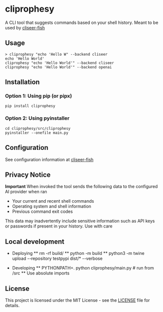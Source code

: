 # cliprophesy

A CLI tool that suggests commands based on your shell history. Meant to be used by [cliseer-fish](https://github.com/cliseer/cliseer-fish)

## Usage

``` fish
> cliprophesy "echo 'Hello W" --backend cliseer
echo 'Hello World'
cliprophesy "echo 'Hello World'" --backend cliseer
cliprophesy "echo 'Hello World'" --backend openai
```

## Installation

### Option 1: Using pip (or pipx)
``` fish
pip install cliprophesy
```
### Option 2: Using pyinstaller
``` fish
cd cliprophesy/src/cliprophesy
pyinstaller --onefile main.py
```

## Configuration

See configuration information at [cliseer-fish](https://github.com/cliseer/cliseer-fish)

## Privacy Notice

**Important** When invoked the tool sends the following data to the configured AI provider when ran

- Your current and recent shell commands
- Operating system and shell information
- Previous command exit codes

This data may inadvertently include sensitive information such as API keys or passwords if present in your history. Use with care

## Local development

* Deploying
** rm -rf build/
** python -m build
** python3 -m twine upload --repository testpypi dist/* --verbose

* Developing
** PYTHONPATH=. python cliprophesy/main.py <command> # run from /src
** Use absolute imports

## License

This project is licensed under the MIT License - see the [LICENSE](LICENSE) file for details.
